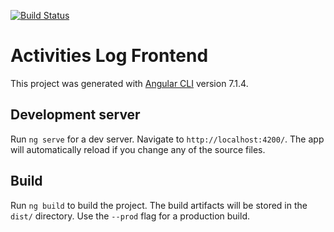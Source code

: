 [![Build Status](https://travis-ci.com/SebastianCelejewski/activities-log-frontend.svg?branch=master)](https://travis-ci.com/SebastianCelejewski/activities-log-frontend)

# Activities Log Frontend

This project was generated with [Angular CLI](https://github.com/angular/angular-cli) version 7.1.4.

## Development server

Run `ng serve` for a dev server. Navigate to `http://localhost:4200/`. The app will automatically reload if you change any of the source files.

## Build

Run `ng build` to build the project. The build artifacts will be stored in the `dist/` directory. Use the `--prod` flag for a production build.
